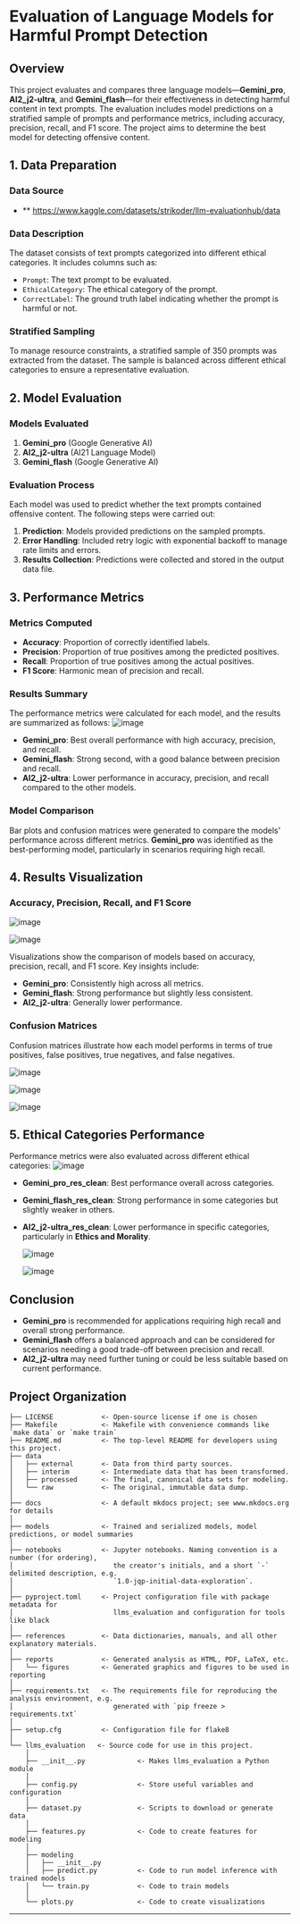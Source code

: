 # Evaluation of Language Models for Harmful Prompt Detection

## Overview

This project evaluates and compares three language models—**Gemini_pro**, **AI2_j2-ultra**, and **Gemini_flash**—for their effectiveness in detecting harmful content in text prompts. The evaluation includes model predictions on a stratified sample of prompts and performance metrics, including accuracy, precision, recall, and F1 score. The project aims to determine the best model for detecting offensive content.

## 1. Data Preparation

### Data Source
- ** https://www.kaggle.com/datasets/strikoder/llm-evaluationhub/data


### Data Description
The dataset consists of text prompts categorized into different ethical categories. It includes columns such as:
- `Prompt`: The text prompt to be evaluated.
- `EthicalCategory`: The ethical category of the prompt.
- `CorrectLabel`: The ground truth label indicating whether the prompt is harmful or not.

### Stratified Sampling
To manage resource constraints, a stratified sample of 350 prompts was extracted from the dataset. The sample is balanced across different ethical categories to ensure a representative evaluation.

## 2. Model Evaluation

### Models Evaluated
1. **Gemini_pro** (Google Generative AI)
2. **AI2_j2-ultra** (AI21 Language Model)
3. **Gemini_flash** (Google Generative AI)

### Evaluation Process
Each model was used to predict whether the text prompts contained offensive content. The following steps were carried out:
1. **Prediction**: Models provided predictions on the sampled prompts.
2. **Error Handling**: Included retry logic with exponential backoff to manage rate limits and errors.
3. **Results Collection**: Predictions were collected and stored in the output data file.

## 3. Performance Metrics

### Metrics Computed
- **Accuracy**: Proportion of correctly identified labels.
- **Precision**: Proportion of true positives among the predicted positives.
- **Recall**: Proportion of true positives among the actual positives.
- **F1 Score**: Harmonic mean of precision and recall.

### Results Summary
The performance metrics were calculated for each model, and the results are summarized as follows:
![image](https://github.com/user-attachments/assets/723dcee8-7275-4cfc-8c22-b19ce3dd1a9a)

- **Gemini_pro**: Best overall performance with high accuracy, precision, and recall.
- **Gemini_flash**: Strong second, with a good balance between precision and recall.
- **AI2_j2-ultra**: Lower performance in accuracy, precision, and recall compared to the other models.

### Model Comparison
Bar plots and confusion matrices were generated to compare the models' performance across different metrics. **Gemini_pro** was identified as the best-performing model, particularly in scenarios requiring high recall.

## 4. Results Visualization

### Accuracy, Precision, Recall, and F1 Score
![image](https://github.com/user-attachments/assets/a1c684c8-1f1a-4a9b-a0bc-469a33483de9)

![image](https://github.com/user-attachments/assets/9d9a0bc9-ea3b-489c-894b-bebac504dfe9)


Visualizations show the comparison of models based on accuracy, precision, recall, and F1 score. Key insights include:
- **Gemini_pro**: Consistently high across all metrics.
- **Gemini_flash**: Strong performance but slightly less consistent.
- **AI2_j2-ultra**: Generally lower performance.

### Confusion Matrices
Confusion matrices illustrate how each model performs in terms of true positives, false positives, true negatives, and false negatives.

![image](https://github.com/user-attachments/assets/4e3282ff-091d-40b5-b283-cca1cc83acfb)

![image](https://github.com/user-attachments/assets/397351f0-eb93-40f3-9822-1b4376650178)

![image](https://github.com/user-attachments/assets/75fc4587-711c-4dba-b06e-e10f2fae82f3)




## 5. Ethical Categories Performance

Performance metrics were also evaluated across different ethical categories:
![image](https://github.com/user-attachments/assets/b653760c-3098-4e7b-9c99-1ec2e113d7c8)

- **Gemini_pro_res_clean**: Best performance overall across categories.
- **Gemini_flash_res_clean**: Strong performance in some categories but slightly weaker in others.
- **AI2_j2-ultra_res_clean**: Lower performance in specific categories, particularly in **Ethics and Morality**.

  ![image](https://github.com/user-attachments/assets/68d0c9ea-e7b2-45dc-9f15-7bbd2099f230)

  ![image](https://github.com/user-attachments/assets/4764d77e-fa31-4870-ab49-3ec9cb524f38)



## Conclusion

- **Gemini_pro** is recommended for applications requiring high recall and overall strong performance.
- **Gemini_flash** offers a balanced approach and can be considered for scenarios needing a good trade-off between precision and recall.
- **AI2_j2-ultra** may need further tuning or could be less suitable based on current performance.



## Project Organization

```
├── LICENSE            <- Open-source license if one is chosen
├── Makefile           <- Makefile with convenience commands like `make data` or `make train`
├── README.md          <- The top-level README for developers using this project.
├── data
│   ├── external       <- Data from third party sources.
│   ├── interim        <- Intermediate data that has been transformed.
│   ├── processed      <- The final, canonical data sets for modeling.
│   └── raw            <- The original, immutable data dump.
│
├── docs               <- A default mkdocs project; see www.mkdocs.org for details
│
├── models             <- Trained and serialized models, model predictions, or model summaries
│
├── notebooks          <- Jupyter notebooks. Naming convention is a number (for ordering),
│                         the creator's initials, and a short `-` delimited description, e.g.
│                         `1.0-jqp-initial-data-exploration`.
│
├── pyproject.toml     <- Project configuration file with package metadata for 
│                         llms_evaluation and configuration for tools like black
│
├── references         <- Data dictionaries, manuals, and all other explanatory materials.
│
├── reports            <- Generated analysis as HTML, PDF, LaTeX, etc.
│   └── figures        <- Generated graphics and figures to be used in reporting
│
├── requirements.txt   <- The requirements file for reproducing the analysis environment, e.g.
│                         generated with `pip freeze > requirements.txt`
│
├── setup.cfg          <- Configuration file for flake8
│
└── llms_evaluation   <- Source code for use in this project.
    │
    ├── __init__.py             <- Makes llms_evaluation a Python module
    │
    ├── config.py               <- Store useful variables and configuration
    │
    ├── dataset.py              <- Scripts to download or generate data
    │
    ├── features.py             <- Code to create features for modeling
    │
    ├── modeling                
    │   ├── __init__.py 
    │   ├── predict.py          <- Code to run model inference with trained models          
    │   └── train.py            <- Code to train models
    │
    └── plots.py                <- Code to create visualizations
```

--------

